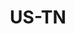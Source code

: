---
published:  false
post_id:    2021-US-TN
title:      US-TN
images:
  - ext:    00.jpg
    width:  2400
    height: 1920
    meta:   St. George Lake, Cumberland County, TN
tags:
  - U.S.
---